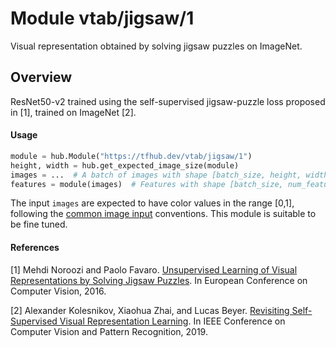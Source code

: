 # Module vtab/&zwnj;jigsaw/1
Visual representation obtained by solving jigsaw puzzles on ImageNet.

<!-- asset-path: https://storage.googleapis.com/vtab/jigsaw/1.tar.gz -->
<!-- dataset: imagenet-ilsvrc-2012-cls -->
<!-- task: image-feature-vector -->
<!-- network-architecture: resnet50-v2 -->
<!-- fine-tunable: true -->
<!-- format: hub -->


## Overview
ResNet50-v2 trained using the self-supervised jigsaw-puzzle loss proposed in
[1], trained on ImageNet [2].

#### Usage

```python
module = hub.Module("https://tfhub.dev/vtab/jigsaw/1")
height, width = hub.get_expected_image_size(module)
images = ...  # A batch of images with shape [batch_size, height, width, 3].
features = module(images)  # Features with shape [batch_size, num_features].
```

The input `images` are expected to have color values in the range [0,1], following
the [common image input](https://www.tensorflow.org/hub/common_signatures/images#input) conventions.
This module is suitable to be fine tuned.

#### References
[1] Mehdi Noroozi and Paolo Favaro.
[Unsupervised Learning of Visual Representations by Solving Jigsaw Puzzles](https://arxiv.org/pdf/1603.09246.pdf).
In European Conference on Computer Vision, 2016.

[2] Alexander Kolesnikov, Xiaohua Zhai, and Lucas Beyer.
[Revisiting Self-Supervised Visual Representation Learning](http://openaccess.thecvf.com/content_CVPR_2019/papers/Kolesnikov_Revisiting_Self-Supervised_Visual_Representation_Learning_CVPR_2019_paper.pdf).
In IEEE Conference on Computer Vision and Pattern Recognition, 2019.
